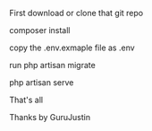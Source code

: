 First download or clone that git repo

composer install

copy the .env.exmaple file as .env

run
php artisan migrate

php artisan serve

That's all

Thanks by GuruJustin